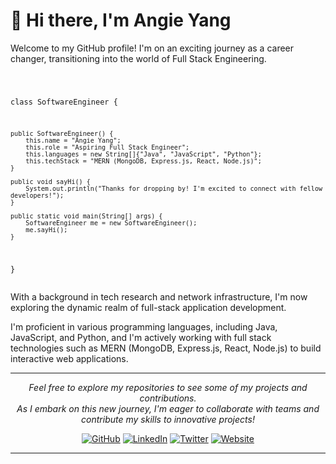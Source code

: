 <!DOCTYPE html>
<html>
<head>
    <meta charset="UTF-8">
</head>
<body>
    <h1>👋 Hi there, I'm Angie Yang</h1>
    <p>Welcome to my GitHub profile! I'm on an exciting journey as a career changer, transitioning into the world of Full Stack Engineering. </p>
    <div class="highlight highlight-source-java notranslate position-relative overflow-auto" dir="auto">
        <pre><code>

class SoftwareEngineer {

    public SoftwareEngineer() {
        this.name = "Angie Yang";
        this.role = "Aspiring Full Stack Engineer";
        this.languages = new String[]{"Java", "JavaScript", "Python"};
        this.techStack = "MERN (MongoDB, Express.js, React, Node.js)";
    }

    public void sayHi() {
        System.out.println("Thanks for dropping by! I'm excited to connect with fellow developers!");
    }

    public static void main(String[] args) {
        SoftwareEngineer me = new SoftwareEngineer();
        me.sayHi();
    }
}
        </code></pre>
    </div>
    
<p>With a background in tech research and network infrastructure, I'm now exploring the dynamic realm of full-stack application development.</p>
<p>I'm proficient in various programming languages, including Java, JavaScript, and Python, and I'm actively working with full stack technologies such as MERN (MongoDB, Express.js, React, Node.js) to build interactive web applications.</p>
<hr>
<p align="center" dir="auto">
  <i>Feel free to explore my repositories to see some of my projects and contributions. <br/>As I embark on this new journey, I'm eager to collaborate with teams and contribute my skills to innovative projects!</i>
</p>
<p align="center" dir="auto">
  <a href="https://github.com/your-github-username/"><img src="https://img.icons8.com/material-outlined/27/000000/ball-point-pen.png" alt="GitHub" style="max-width: 100%;"></a>
  <a href="https://www.linkedin.com/in/your-linkedin-profile/" rel="nofollow"><img src="https://img.icons8.com/material-outlined/30/000000/linkedin.png" alt="LinkedIn" style="max-width: 100%;"></a>
  <a href="https://twitter.com/your-twitter-profile" rel="nofollow"><img src="https://img.icons8.com/material-outlined/30/000000/twitter.png" alt="Twitter" style="max-width: 100%;"></a>
  <a href="https://your-website-or-blog.com" rel="nofollow"><img src="https://img.icons8.com/material-outlined/27/000000/geography.png" alt="Website" style="max-width: 100%;"></a>
</p>
<hr>

</body>
</html>
